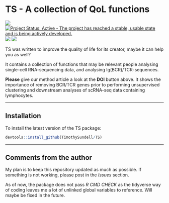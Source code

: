 
<!-- README.md is generated from README.Rmd. Please edit that file -->

# TS - A collection of QoL functions

<!-- badges: start -->

[![](https://img.shields.io/badge/lifecycle-stable-brightgreen.svg)](https://lifecycle.r-lib.org/articles/stages.html#stable)
[![Project Status: Active - The project has reached a stable, usable
state and is being actively
developed.](https://www.repostatus.org/badges/latest/active.svg)](https://www.repostatus.org/#active)
[![](https://img.shields.io/github/languages/code-size/TimothySundell/TS.svg)](https://github.com/TimothySundell/TS)
[![](https://img.shields.io/badge/doi-10.1093/bfgp/elac044-green.svg)](https://doi.org/10.1093/bfgp/elac044)

<!-- badges: end -->

TS was written to improve the quality of life for its creator, maybe it
can help you as well?

It contains a collection of functions that may be relevant people
analysing single-cell RNA-sequencing data, and analysing
Ig(BCR)/TCR-sequences.

**Please** give our method article a look at the **DOI** button above.
It shows the importance of removing BCR/TCR genes prior to performing
unsupervised clustering and downstream analyses of scRNA-seq data
containing lymphocytes.

------------------------------------------------------------------------

## Installation

To install the latest version of the TS package:

``` r
devtools::install_github(TimothySundell/TS)
```

------------------------------------------------------------------------

## Comments from the author

My plan is to keep this repository updated as much as possible. If
something is not working, please post in the *Issues* section.

As of now, the package does not pass *R CMD CHECK* as the tidyverse way
of coding leaves me a lot of unlinked global variables to reference.
Will maybe be fixed in the future.
